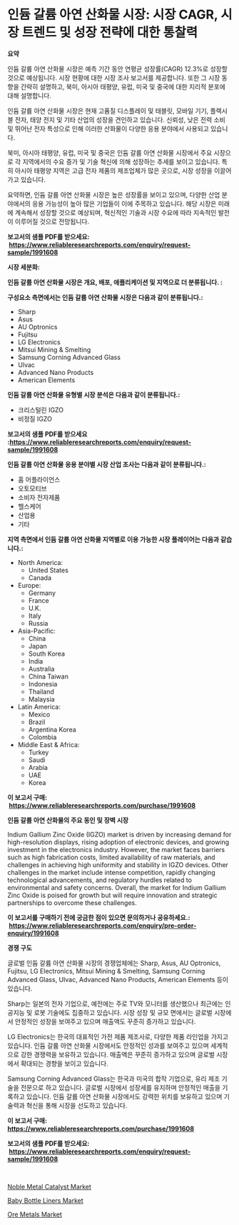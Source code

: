 <p><h1>인듐 갈륨 아연 산화물 시장: 시장 CAGR, 시장 트렌드 및 성장 전략에 대한 통찰력</h1></p><p><strong>요약</strong></p>
<p><p>인듐 갈륨 아연 산화물 시장은 예측 기간 동안 연평균 성장률(CAGR) 12.3%로 성장할 것으로 예상됩니다. 시장 현황에 대한 시장 조사 보고서를 제공합니다. 또한 그 시장 동향을 간략히 설명하고, 북미, 아시아 태평양, 유럽, 미국 및 중국에 대한 지리적 분포에 대해 설명합니다.</p><p>인듐 갈륨 아연 산화물 시장은 현재 고품질 디스플레이 및 태블릿, 모바일 기기, 플렉시블 전자, 태양 전지 및 기타 산업의 성장을 견인하고 있습니다. 신뢰성, 낮은 전력 소비 및 뛰어난 전자 특성으로 인해 이러한 산화물이 다양한 응용 분야에서 사용되고 있습니다.</p><p>북미, 아시아 태평양, 유럽, 미국 및 중국은 인듐 갈륨 아연 산화물 시장에서 주요 시장으로 각 지역에서의 수요 증가 및 기술 혁신에 의해 성장하는 추세를 보이고 있습니다. 특히 아시아 태평양 지역은 고급 전자 제품의 제조업체가 많은 곳으로, 시장 성장을 이끌어가고 있습니다.</p><p>요약하면, 인듐 갈륨 아연 산화물 시장은 높은 성장률을 보이고 있으며, 다양한 산업 분야에서의 응용 가능성이 높아 많은 기업들이 이에 주목하고 있습니다. 해당 시장은 미래에 계속해서 성장할 것으로 예상되며, 혁신적인 기술과 시장 수요에 따라 지속적인 발전이 이루어질 것으로 전망됩니다.</p></p>
<p><strong>보고서의 샘플 PDF를 받으세요: &nbsp;<a href="https://www.reliableresearchreports.com/enquiry/request-sample/1991608">https://www.reliableresearchreports.com/enquiry/request-sample/1991608</a></strong></p>
<p><strong>시장 세분화:</strong></p>
<p><strong> 인듐 갈륨 아연 산화물 시장은 개요, 배포, 애플리케이션 및 지역으로 더 분류됩니다. :</strong></p>
<p><strong>구성요소 측면에서는 인듐 갈륨 아연 산화물 시장은 다음과 같이 분류됩니다.:</strong></p>
<p><ul><li>Sharp</li><li>Asus</li><li>AU Optronics</li><li>Fujitsu</li><li>LG Electronics</li><li>Mitsui Mining & Smelting</li><li>Samsung Corning Advanced Glass</li><li>Ulvac</li><li>Advanced Nano Products</li><li>American Elements</li></ul></p>
<p><strong> 인듐 갈륨 아연 산화물 유형별 시장 분석은 다음과 같이 분류됩니다.:</strong></p>
<p><ul><li>크리스털린 IGZO</li><li>비정질 IGZO</li></ul></p>
<p><strong>보고서의 샘플 PDF를 받으세요 :<a href="https://www.reliableresearchreports.com/enquiry/request-sample/1991608">https://www.reliableresearchreports.com/enquiry/request-sample/1991608</a></strong></p>
<p><strong> 인듐 갈륨 아연 산화물 응용 분야별 시장 산업 조사는 다음과 같이 분류됩니다.:</strong></p>
<p><ul><li>홈 어플라이언스</li><li>오토모티브</li><li>소비자 전자제품</li><li>헬스케어</li><li>산업용</li><li>기타</li></ul></p>
<p><strong>지역 측면에서 인듐 갈륨 아연 산화물 지역별로 이용 가능한 시장 플레이어는 다음과 같습니다.:</strong></p>
<p><ul>
    <li>
        North America:
        <ul>
            <li>United States</li>
            <li>Canada</li>
        </ul>
    </li>
    <li>
        Europe:
        <ul>
            <li>Germany</li>
            <li>France</li>
            <li>U.K.</li>
            <li>Italy</li>
            <li>Russia</li>
        </ul>
    </li>
    <li>
        Asia-Pacific:
        <ul>
            <li>China</li>
            <li>Japan</li>
            <li>South Korea</li>
            <li>India</li>
            <li>Australia</li>
            <li>China Taiwan</li>
            <li>Indonesia</li>
            <li>Thailand</li>
            <li>Malaysia</li>
        </ul>
    </li>
    <li>
        Latin America:
        <ul>
            <li>Mexico</li>
            <li>Brazil</li>
            <li>Argentina Korea</li>
            <li>Colombia</li>
        </ul>
    </li>
    <li>
        Middle East & Africa:
        <ul>
            <li>Turkey</li>
            <li>Saudi</li>
            <li>Arabia</li>
            <li>UAE</li>
            <li>Korea</li>
        </ul>
    </li>
    </ul></p>
<p><strong>이 보고서 구매: &nbsp;<a href="https://www.reliableresearchreports.com/purchase/1991608">https://www.reliableresearchreports.com/purchase/1991608</a></strong></p>
<p><strong>인듐 갈륨 아연 산화물의 주요 동인 및 장벽 시장</strong></p>
<p><p>Indium Gallium Zinc Oxide (IGZO) market is driven by increasing demand for high-resolution displays, rising adoption of electronic devices, and growing investment in the electronics industry. However, the market faces barriers such as high fabrication costs, limited availability of raw materials, and challenges in achieving high uniformity and stability in IGZO devices. Other challenges in the market include intense competition, rapidly changing technological advancements, and regulatory hurdles related to environmental and safety concerns. Overall, the market for Indium Gallium Zinc Oxide is poised for growth but will require innovation and strategic partnerships to overcome these challenges.</p></p>
<p><strong>이 보고서를 구매하기 전에 궁금한 점이 있으면 문의하거나 공유하세요.: &nbsp;<a href="https://www.reliableresearchreports.com/enquiry/pre-order-enquiry/1991608">https://www.reliableresearchreports.com/enquiry/pre-order-enquiry/1991608</a></strong></p>
<p><strong>경쟁 구도</strong></p>
<p><p> 글로벌 인듐 갈륨 아연 산화물 시장의 경쟁업체에는 Sharp, Asus, AU Optronics, Fujitsu, LG Electronics, Mitsui Mining & Smelting, Samsung Corning Advanced Glass, Ulvac, Advanced Nano Products, American Elements 등이 있습니다. </p><p>Sharp는 일본의 전자 기업으로, 예전에는 주로 TV와 모니터를 생산했으나 최근에는 인공지능 및 로봇 기술에도 집중하고 있습니다. 시장 성장 및 규모 면에서는 글로벌 시장에서 안정적인 성장을 보여주고 있으며 매출액도 꾸준히 증가하고 있습니다.</p><p>LG Electronics는 한국의 대표적인 가전 제품 제조사로, 다양한 제품 라인업을 가지고 있습니다. 인듐 갈륨 아연 산화물 시장에서도 안정적인 성과를 보여주고 있으며 세계적으로 강한 경쟁력을 보유하고 있습니다. 매출액은 꾸준히 증가하고 있으며 글로벌 시장에서 확대되는 경향을 보이고 있습니다.</p><p>Samsung Corning Advanced Glass는 한국과 미국의 합작 기업으로, 유리 제조 기술을 전문으로 하고 있습니다. 글로벌 시장에서 성장세를 유지하며 안정적인 매출을 기록하고 있습니다. 인듐 갈륨 아연 산화물 시장에서도 강력한 위치를 보유하고 있으며 기술력과 혁신을 통해 시장을 선도하고 있습니다.</p></p>
<p><strong>이 보고서 구매: &nbsp; <a href="https://www.reliableresearchreports.com/purchase/1991608">https://www.reliableresearchreports.com/purchase/1991608</a></strong></p>
<p><strong>보고서의 샘플 PDF를 받으세요: &nbsp;<a href="https://www.reliableresearchreports.com/enquiry/request-sample/1991608">https://www.reliableresearchreports.com/enquiry/request-sample/1991608</a></strong><strong></strong></p>
<p>&nbsp;</p>
<p><p><a href="https://simplistic-meeting-7ee.notion.site/Insights-into-Noble-Metal-Catalyst-Market-Size-Analysing-Market-Share-Trends-and-Growth-from-2024-c899d4f9ba7d4a5dbc17533333230746">Noble Metal Catalyst Market</a></p><p><a href="https://github.com/juniordelafrance/Market-Research-Report-List-2/blob/main/baby-bottle-liners-market.md">Baby Bottle Liners Market</a></p><p><a href="https://eight-handstand-8fb.notion.site/Ore-Metals-Market-Size-Growth-Outlook-from-2024-to-2031-projecting-at-Market-s-Trends-Analysis-by--e72550eba90e4bed8917950f4d8a66d7">Ore Metals Market</a></p></p>